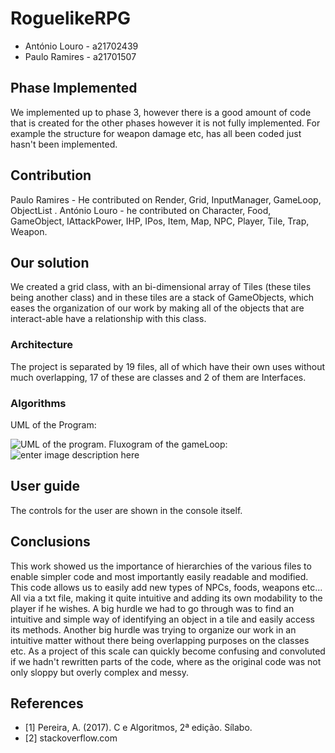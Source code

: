 ﻿# RoguelikeRPG

* António Louro - a21702439
* Paulo Ramires - a21701507

## Phase Implemented
We implemented up to phase 3, however there is a good amount of code that is created for the other phases however it is not fully implemented. For example the structure for weapon damage etc, has all been coded just hasn't been implemented.
## Contribution
Paulo Ramires - He contributed on Render, Grid, InputManager, GameLoop, ObjectList	.
António Louro - he contributed on Character, Food, GameObject, IAttackPower, IHP, IPos, Item, Map, NPC, Player, Tile, Trap, Weapon.

## Our solution

We created a grid class, with an bi-dimensional array of Tiles (these tiles being another class) and in these tiles are a stack of GameObjects, which eases the organization of our work by making all of the objects that are interact-able have a relationship with this class.

### Architecture

The project is separated by 19 files, all of which have their own uses without much overlapping, 17 of these are classes and 2 of them are Interfaces.

### Algorithms
UML of the Program:

![UML of the program.](https://lh6.googleusercontent.com/oMt9IFA4P3DNnWOhzUItt8YGc_--PVGWZx9Z1KoeMw_I8EEFOrEdpZBkKzYe0moTqmIUXXWhn_QmIenbHjB8=w1273-h948)
Fluxogram of the gameLoop:
![enter image description here](https://lh6.googleusercontent.com/V5TOYCCxzUWzibPSvfdRPVoy9IGfqKpUfc5IkF-hci2SxGakI6_eJ2qL1WDY3-8QP98UETyjpO3Q5pqsStlk=w1273-h948)
## User guide

The controls for the user are shown in the console itself.

## Conclusions


This work showed us the importance of hierarchies of the various files to enable simpler code and most importantly easily readable and modified. This code allows us to easily add new types of NPCs, foods, weapons etc... All via a txt file, making it quite intuitive and adding its own modability to the player if he wishes.
A big hurdle we had to go through was to find an intuitive and simple way of identifying an object in a tile and easily access its methods.
Another big hurdle was trying to organize our work in an intuitive matter without there being overlapping purposes on the classes etc. As a project of this scale can quickly become confusing and convoluted if we hadn't rewritten parts of the code, where as the original code was not only sloppy but overly complex and messy.

## References

* <a name="ref1">\[1\]</a> Pereira, A. (2017). C e Algoritmos, 2ª edição. Sílabo.
* <a name="ref2">\[2\]</a> stackoverflow.com

